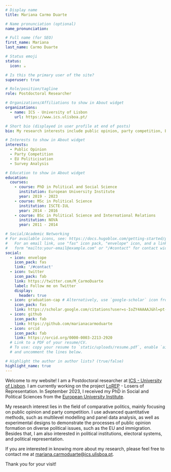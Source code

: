 ```yaml
---
# Display name
title: Mariana Carmo Duarte

# Name pronunciation (optional)
name_pronunciation: 

# Full name (for SEO)
first_name: Mariana
last_name: Carmo Duarte

# Status emoji
status:
  icon: ☕️

# Is this the primary user of the site?
superuser: true

# Role/position/tagline
role: Postdoctoral Researcher 

# Organizations/Affiliations to show in About widget
organizations:
  - name: ICS - University of Lisbon
    url: https://www.ics.ulisboa.pt/

# Short bio (displayed in user profile at end of posts)
bio: My research interests include public opinion, party competition, EU politicisation, and survey analysis

# Interests to show in About widget
interests:
  - Public Opinion
  - Party Competition
  - EU Politicisation
  - Survey Analysis

# Education to show in About widget
education:
  courses:
    - course: PhD in Political and Social Science
      institution: European University Institute
      year: 2019 - 2023
    - course: MSc in Political Science
      institution: ISCTE-IUL
      year: 2014 - 2016
    - course: BSc in Political Science and International Relations
      institution: NOVA
      year: 2011 - 2014

# Social/Academic Networking
# For available icons, see: https://docs.hugoblox.com/getting-started/page-builder/#icons
#   For an email link, use "fas" icon pack, "envelope" icon, and a link in the
#   form "mailto:your-email@example.com" or "/#contact" for contact widget.
social:
  - icon: envelope
    icon_pack: fas
    link: '/#contact'
  - icon: twitter
    icon_pack: fab
    link: https://twitter.com/M_CarmoDuarte
    label: Follow me on Twitter
    display:
      header: true
  - icon: graduation-cap # Alternatively, use `google-scholar` icon from `ai` icon pack
    icon_pack: fas
    link: https://scholar.google.com/citations?user=s-IoZY4AAAAJ&hl=pt-BR
  - icon: github
    icon_pack: fab
    link: https://github.com/marianacarmoduarte
  - icon: orcid
    icon_pack: fab
    link: https://orcid.org/0000-0003-2213-2920
  # Link to a PDF of your resume/CV.
  # To use: copy your resume to `static/uploads/resume.pdf`, enable `ai` icons in `params.yaml`,
  # and uncomment the lines below.

# Highlight the author in author lists? (true/false)
highlight_name: true
---
```


Welcome to my website! I am a Postdoctoral researcher at [ICS - University of Lisbon](https://www.ics.ulisboa.pt). I am currently working on the project [LoREP](https://www.ics.ulisboa.pt/en/projeto/losers-representation) - Losers of Representation. In September 2023, I received my PhD in Social and Political Sciences from the [European University Institute](https://www.eui.eu/en/home).

My research interest lies in the field of comparative politics, mainly focusing on public opinion and party competition. I use advanced quantitative methods, such as multilevel modelling and panel data analysis, as well as experimental designs to demonstrate the processes of public opinion formation on diverse political issues, such as the EU and immigration. Besides that, I am also interested in political institutions, electoral systems, and political representation. 

If you are interested in knowing more about my research, please feel free to contact me at mariana.carmoduarte@ics.ulisboa.pt.

Thank you for your visit!
